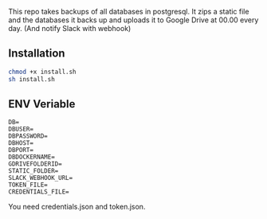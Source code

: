 This repo takes backups of all databases in postgresql. It zips a static file and the databases it backs up and uploads it to Google Drive at 00.00 every day. (And notify Slack with webhook)

## Installation

```bash
chmod +x install.sh
sh install.sh
```


## ENV Veriable

```ENV
DB=
DBUSER=
DBPASSWORD=
DBHOST=
DBPORT=
DBDOCKERNAME=
GDRIVEFOLDERID=
STATIC_FOLDER=
SLACK_WEBHOOK_URL=
TOKEN_FILE=
CREDENTIALS_FILE=
```


You need credentials.json and token.json. 